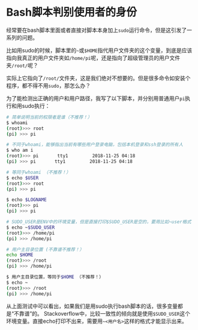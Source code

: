 # Bash脚本判别使用者的身份

经常要在bash脚本里面或者直接对脚本本身加上`sudo`运行命令，但是这引发了一系列的问题。

比如用sudo的时候，脚本里的`~`或`$HOME`指代用户文件夹的这个变量，到底是应该指向我真正的用户文件夹如`/home/pi`呢，还是指向了超级管理员的用户文件夹`/root/`呢？

实际上它指向了`/root/`文件夹，这是我们绝对不想要的。但是很多命令如安装个程序，都不得不用`sudo`，那怎么办？

为了能检测出正确的用户和用户路径，我写了以下脚本，并分别用普通用户`pi`执行和用sudo执行：
```sh
# 简单说明当前的权限者是谁（不推荐！）
$ whoami
(root)>>> root
(pi) >>> pi

# 不同于whoami，能够指出当前有哪些用户登录电脑，包括本机登录和ssh登录的所有人
$ who am i
(root)>>> pi       tty1         2018-11-25 04:18
(pi) >>> pi       tty1         2018-11-25 04:18

# 等同于whoami （不推荐！）
$ echo $USER
(root)>>> root
(pi) >>> pi

$ echo $LOGNAME
(root)>>> pi
(pi) >>> pi

# SUDO_USER是ENV中的环境变量，但是直接打印$SUDO_USER是空的，要用比如~user格式
$ echo ~$SUDO_USER
(root)>>> /home/pi
(pi) >>> /home/pi

# 用户主目录位置 (不靠谱不推荐！）
echo $HOME
(root)>>> /root
(pi) >>> /home/pi

$ 用户主目录位置，等同于$HOME （不推荐！）
$ echo ~
(root)>>> /root
(pi) >>> /home/pi
```

从上面测试中可以看出，如果我们是用sudo执行bash脚本的话，很多变量都是“不靠谱”的。
Stackoverflow中，比较一致性的倾向就是使用`$SUDO_USER`这个环境变量。直接echo打印不出来，需要用`~<用户名>`这样的格式才能显示出来。

